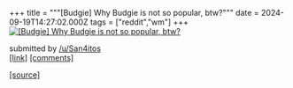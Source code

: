 +++
title = """[Budgie] Why Budgie is not so popular, btw?"""
date = 2024-09-19T14:27:02.000Z
tags = ["reddit","wm"]
+++
[![[Budgie] Why Budgie is not so popular, btw?](https://b.thumbs.redditmedia.com/f7rbOKNgSxKN0-HnAcUDbTIOkGlyUvwLWuzKAGvzb6c.jpg "[Budgie] Why Budgie is not so popular, btw?")](https://www.reddit.com/r/unixporn/comments/1fkm6w0/budgie_why_budgie_is_not_so_popular_btw/)

submitted by [/u/San4itos](https://www.reddit.com/user/San4itos)  
[\[link\]](https://www.reddit.com/gallery/1fkm6w0) [\[comments\]](https://www.reddit.com/r/unixporn/comments/1fkm6w0/budgie_why_budgie_is_not_so_popular_btw/)

[[source]](https://www.reddit.com/r/unixporn/comments/1fkm6w0/budgie_why_budgie_is_not_so_popular_btw/)
